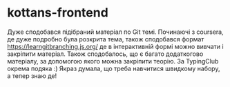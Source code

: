 # kottans-frontend
Дуже сподобався підібраний матеріал по Git темі. Починаючі з coursera, де дуже подробно була розкрита тема, також сподобався формат https://learngitbranching.js.org/ де в інтерактивній формі можно вивчати і закріпити матеріал. Також сподобалось, що є багато додаткогово матеріалу, за допомогою якого можна закріпити теорію. За TypingClub окрема подяка :) Якраз думала, що треба навчитися швидкому набору, а тепер знаю де!
